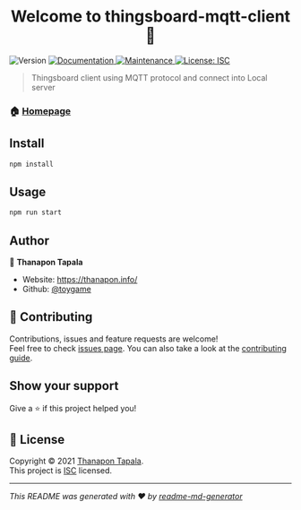 <h1 align="center">Welcome to thingsboard-mqtt-client 👋</h1>
<p>
  <img alt="Version" src="https://img.shields.io/badge/version-1.0.0-blue.svg?cacheSeconds=2592000" />
  <a href="https://github.com/toygame/thingsboard-mqtt-client#readme" target="_blank">
    <img alt="Documentation" src="https://img.shields.io/badge/documentation-yes-brightgreen.svg" />
  </a>
  <a href="https://github.com/toygame/thingsboard-mqtt-client/graphs/commit-activity" target="_blank">
    <img alt="Maintenance" src="https://img.shields.io/badge/Maintained%3F-yes-green.svg" />
  </a>
  <a href="https://github.com/toygame/thingsboard-mqtt-client/blob/master/LICENSE" target="_blank">
    <img alt="License: ISC" src="https://img.shields.io/github/license/toygame/thingsboard-mqtt-client" />
  </a>
</p>

> Thingsboard client using MQTT protocol and connect into Local server

### 🏠 [Homepage](https://github.com/toygame/thingsboard-mqtt-client#readme)

## Install

```sh
npm install
```

## Usage

```sh
npm run start
```

## Author

👤 **Thanapon Tapala**

* Website: https://thanapon.info/
* Github: [@toygame](https://github.com/toygame)

## 🤝 Contributing

Contributions, issues and feature requests are welcome!<br />Feel free to check [issues page](https://github.com/toygame/thingsboard-mqtt-client/issues). You can also take a look at the [contributing guide](https://github.com/toygame/thingsboard-mqtt-client/blob/master/CONTRIBUTING.md).

## Show your support

Give a ⭐️ if this project helped you!

## 📝 License

Copyright © 2021 [Thanapon Tapala](https://github.com/toygame).<br />
This project is [ISC](https://github.com/toygame/thingsboard-mqtt-client/blob/master/LICENSE) licensed.

***
_This README was generated with ❤️ by [readme-md-generator](https://github.com/kefranabg/readme-md-generator)_